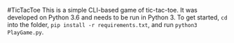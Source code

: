 #TicTacToe
 This is a simple CLI-based game of tic-tac-toe.
 It was developed on Python 3.6 and needs to be run in Python 3.
 To get started, `cd` into the folder, `pip install -r requirements.txt`, and run `python3 PlayGame.py`.
